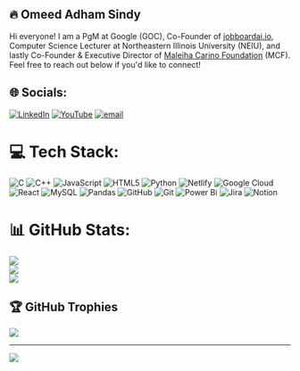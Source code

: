 ## 🔥 Omeed Adham Sindy
Hi everyone! I am a PgM at Google (GOC), Co-Founder of [jobboardai.io](https://jobboardai.io), Computer Science Lecturer at Northeastern Illinois University (NEIU), and lastly Co-Founder & Executive Director of [Maleiha Carino Foundation](https://mcarinofdn.org) (MCF). Feel free to reach out below if you'd like to connect!

## 🌐 Socials:
[![LinkedIn](https://img.shields.io/badge/LinkedIn-%230077B5.svg?logo=linkedin&logoColor=white)](https://linkedin.com/in/omeedas) [![YouTube](https://img.shields.io/badge/YouTube-%23FF0000.svg?logo=YouTube&logoColor=white)](https://youtube.com/@omeedadhamsindy) [![email](https://img.shields.io/badge/Email-D14836?logo=gmail&logoColor=white)](mailto:omeedadhamsindy@gmail.com) 

# 💻 Tech Stack:
![C](https://img.shields.io/badge/c-%2300599C.svg?style=for-the-badge&logo=c&logoColor=white) ![C++](https://img.shields.io/badge/c++-%2300599C.svg?style=for-the-badge&logo=c%2B%2B&logoColor=white) ![JavaScript](https://img.shields.io/badge/javascript-%23323330.svg?style=for-the-badge&logo=javascript&logoColor=%23F7DF1E) ![HTML5](https://img.shields.io/badge/html5-%23E34F26.svg?style=for-the-badge&logo=html5&logoColor=white) ![Python](https://img.shields.io/badge/python-3670A0?style=for-the-badge&logo=python&logoColor=ffdd54) ![Netlify](https://img.shields.io/badge/netlify-%23000000.svg?style=for-the-badge&logo=netlify&logoColor=#00C7B7) ![Google Cloud](https://img.shields.io/badge/GoogleCloud-%234285F4.svg?style=for-the-badge&logo=google-cloud&logoColor=white) ![React](https://img.shields.io/badge/react-%2320232a.svg?style=for-the-badge&logo=react&logoColor=%2361DAFB) ![MySQL](https://img.shields.io/badge/mysql-4479A1.svg?style=for-the-badge&logo=mysql&logoColor=white) ![Pandas](https://img.shields.io/badge/pandas-%23150458.svg?style=for-the-badge&logo=pandas&logoColor=white) ![GitHub](https://img.shields.io/badge/github-%23121011.svg?style=for-the-badge&logo=github&logoColor=white) ![Git](https://img.shields.io/badge/git-%23F05033.svg?style=for-the-badge&logo=git&logoColor=white) ![Power Bi](https://img.shields.io/badge/power_bi-F2C811?style=for-the-badge&logo=powerbi&logoColor=black) ![Jira](https://img.shields.io/badge/jira-%230A0FFF.svg?style=for-the-badge&logo=jira&logoColor=white) ![Notion](https://img.shields.io/badge/Notion-%23000000.svg?style=for-the-badge&logo=notion&logoColor=white)
# 📊 GitHub Stats:
![](https://github-readme-stats.vercel.app/api?username=osindy&theme=dark&hide_border=false&include_all_commits=false&count_private=false)<br/>
![](https://nirzak-streak-stats.vercel.app/?user=osindy&theme=dark&hide_border=false)<br/>
![](https://github-readme-stats.vercel.app/api/top-langs/?username=osindy&theme=dark&hide_border=false&include_all_commits=false&count_private=false&layout=compact)

## 🏆 GitHub Trophies
![](https://github-profile-trophy.vercel.app/?username=osindy&theme=radical&no-frame=false&no-bg=true&margin-w=4)

---
[![](https://visitcount.itsvg.in/api?id=osindy&icon=0&color=0)](https://visitcount.itsvg.in)

<!-- Proudly created with GPRM ( https://gprm.itsvg.in ) -->
